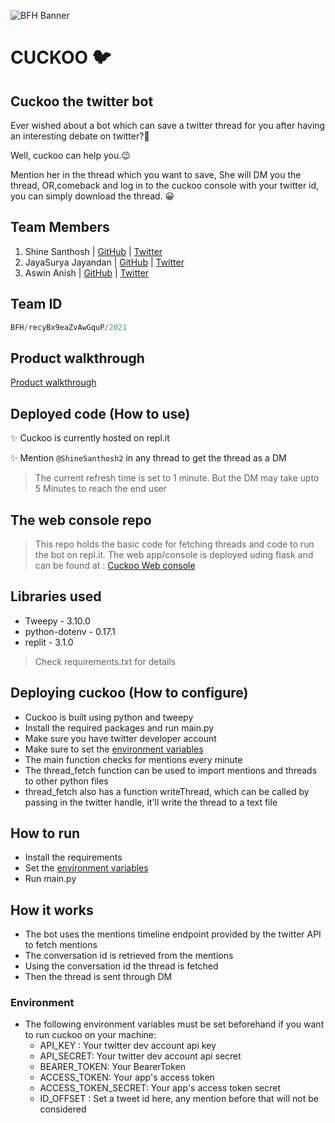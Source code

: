 ![BFH Banner](https://trello-attachments.s3.amazonaws.com/542e9c6316504d5797afbfb9/542e9c6316504d5797afbfc1/39dee8d993841943b5723510ce663233/Frame_19.png)

# CUCKOO 🐦

## Cuckoo the twitter bot

Ever wished about a bot which can save a twitter thread for you after having an interesting debate on twitter?🤔

Well, cuckoo can help you.😉

Mention her in the thread which you want to save, She will DM you the thread, OR,comeback and log in to the cuckoo console with your twitter id, you can simply download the thread. 😀

## Team Members

1. Shine Santhosh | [GitHub](https://github.com/shinesanthosh) | [Twitter](https://twitter.com/shinesanthosh2)
2. JayaSurya Jayandan | [GitHub](https://github.com/Jay-2512) | [Twitter](https://twitter.com/jay_24__)
3. Aswin Anish | [GitHub](https://github.com/AswinAnish) | [Twitter](https://twitter.com/AswinAnish1)

## Team ID

```python
BFH/recyBx9eaZvAwGquP/2021
```

## Product walkthrough

[Product walkthrough]()

## Deployed code (How to use)

✨ Cuckoo is currently hosted on repl.it

✨ Mention `@ShineSanthosh2` in any thread to get the thread as a DM

> The current refresh time is set to 1 minute. But the DM may take upto 5 Minutes to reach the end user

## The web console repo

> This repo holds the basic code for fetching threads and code to run the bot on repl.it. The web app/console is deployed uding flask and can be found at : [Cuckoo Web console](https://github.com/Jay-2512/cuckoo)

## Libraries used

- Tweepy - 3.10.0
- python-dotenv - 0.17.1
- replit - 3.1.0

> Check requirements.txt for details

## Deploying cuckoo (How to configure)

- Cuckoo is built using python and tweepy
- Install the required packages and run main.py
- Make sure you have twitter developer account
- Make sure to set the [environment variables](#environment)
- The main function checks for mentions every minute
- The thread_fetch function can be used to import mentions and threads to other python files
- thread_fetch also has a function writeThread, which can be called by passing in the twitter handle, it'll write the thread to a text file

## How to run

- Install the requirements
- Set the [environment variables](#environment)
- Run main.py

## How it works

- The bot uses the mentions timeline endpoint provided by the twitter API to fetch mentions
- The conversation id is retrieved from the mentions
- Using the conversation id the thread is fetched
- Then the thread is sent through DM

### Environment

- The following environment variables must be set beforehand if you want to run cuckoo on your machine:
  - API_KEY : Your twitter dev account api key
  - API_SECRET: Your twitter dev account api secret
  - BEARER_TOKEN: Your BearerToken
  - ACCESS_TOKEN: Your app's access token
  - ACCESS_TOKEN_SECRET: Your app's access token secret
  - ID_OFFSET : Set a tweet id here, any mention before that will not be considered






















